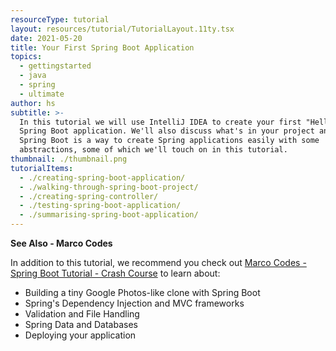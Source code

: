 ```yaml
---
resourceType: tutorial
layout: resources/tutorial/TutorialLayout.11ty.tsx
date: 2021-05-20
title: Your First Spring Boot Application
topics:
  - gettingstarted
  - java
  - spring
  - ultimate
author: hs
subtitle: >-
  In this tutorial we will use IntelliJ IDEA to create your first "Hello World"
  Spring Boot application. We'll also discuss what's in your project and why.
  Spring Boot is a way to create Spring applications easily with some
  abstractions, some of which we'll touch on in this tutorial.
thumbnail: ./thumbnail.png
tutorialItems:
  - ./creating-spring-boot-application/
  - ./walking-through-spring-boot-project/
  - ./creating-spring-controller/
  - ./testing-spring-boot-application/
  - ./summarising-spring-boot-application/
---
```


**See Also - Marco Codes**

In addition to this tutorial, we recommend you check out [Marco Codes - Spring Boot Tutorial - Crash Course](https://youtu.be/QuvS_VLbGko) to learn about:

- Building a tiny Google Photos-like clone with Spring Boot
- Spring's Dependency Injection and MVC frameworks
- Validation and File Handling
- Spring Data and Databases
- Deploying your application
